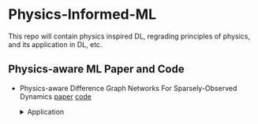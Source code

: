 # Physics-Informed-ML
This repo will contain physics inspired DL, regrading principles of physics, and its application in DL, etc.

## Physics-aware ML Paper and Code

- Physics-aware Difference Graph Networks For Sparsely-Observed Dynamics  [paper](https://openreview.net/pdf?id=r1gelyrtwH) [code](https://github.com/jqwenchen/PIML/tree/master/PADGN)
  <details><summary>Application</summary>
        **Previous code has some bug, and cannot work with PyG2.0, re-Implement, now compatible wth PyG2.0**
	
	Physics on continuous Domain + Sparse and irregular observed points = Time Series at obaserved points
  </details>
  
  
